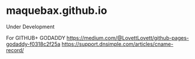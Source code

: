 # maquebax.github.io
Under Development


For GITHUB+ GODADDY
https://medium.com/@LovettLovett/github-pages-godaddy-f0318c2f25a
https://support.dnsimple.com/articles/cname-record/
